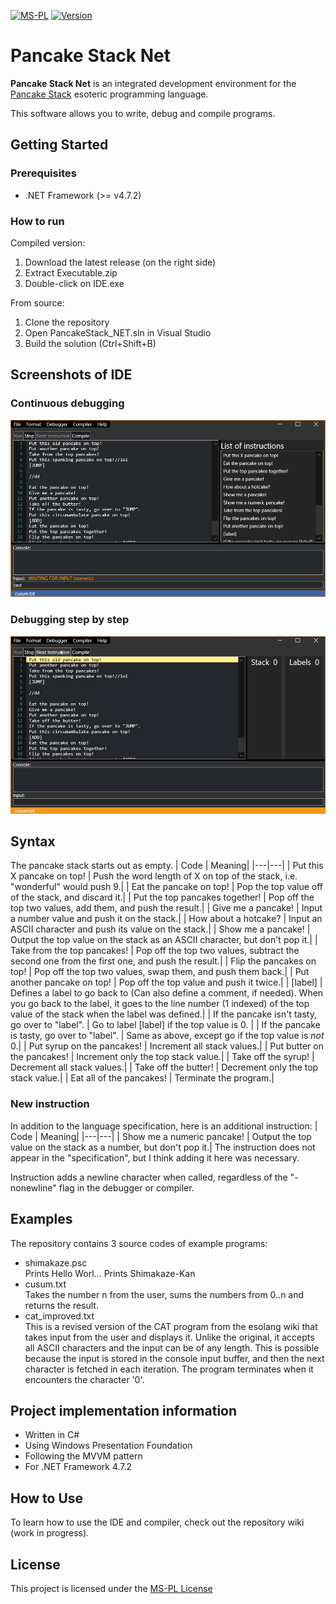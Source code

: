 [![MS-PL](https://img.shields.io/github/license/Shimakaze-Kan/Pancake-Stack-Net)](https://github.com/Shimakaze-Kan/Pancake-Stack-Net/blob/master/license)
[![Version](https://img.shields.io/github/v/release/Shimakaze-Kan/Pancake-Stack-Net)](https://github.com/Shimakaze-Kan/Pancake-Stack-Net/releases)

# Pancake Stack Net
**Pancake Stack Net** is an integrated development environment for the [Pancake Stack](https://esolangs.org/wiki/Pancake_Stack) esoteric programming language.

This software allows you to write, debug and compile programs.

## Getting Started
### Prerequisites
- .NET Framework (>= v4.7.2)


### How to run
Compiled version:
1. Download the latest release (on the right side)
2. Extract Executable.zip
3. Double-click on IDE.exe

From source:
1. Clone the repository
2. Open PancakeStack_NET.sln in Visual Studio
3. Build the solution (Ctrl+Shift+B)

## Screenshots of IDE
### Continuous debugging
![Continuous debugging image](Screenshots/1.png)

### Debugging step by step
![Debugging step by step image](Screenshots/2.gif)

## Syntax
The pancake stack starts out as empty.
| Code | Meaning|
|---|---|
| Put this X pancake on top! | Push the word length of X on top of the stack, i.e. "wonderful" would push 9.|
| Eat the pancake on top! | Pop the top value off of the stack, and discard it.|
| Put the top pancakes together! | Pop off the top two values, add them, and push the result.|
| Give me a pancake! | Input a number value and push it on the stack.|
| How about a hotcake? | Input an ASCII character and push its value on the stack.|
| Show me a pancake! | Output the top value on the stack as an ASCII character, but don't pop it.|
| Take from the top pancakes! | Pop off the top two values, subtract the second one from the first one, and push the result.|
| Flip the pancakes on top! | Pop off the top two values, swap them, and push them back.|
| Put another pancake on top! | Pop off the top value and push it twice.|
| [label] | Defines a label to go back to (Can also define a comment, if needed). When you go back to the label, it goes to the line number (1 indexed) of the top value of the stack when the label was defined.|
| If the pancake isn't tasty, go over to "label". | Go to label [label] if the top value is 0. |
| If the pancake is tasty, go over to "label". | Same as above, except go if the top value is <i>not</i> 0.|
| Put syrup on the pancakes! | Increment all stack values.|
| Put butter on the pancakes! | Increment only the top stack value.|
| Take off the syrup! | Decrement all stack values.|
| Take off the butter! | Decrement only the top stack value.|
| Eat all of the pancakes! | Terminate the program.|

### New instruction
In addition to the language specification, here is an additional instruction:
| Code | Meaning|
|---|---|
| Show me a numeric pancake! | Output the top value on the stack as a number, but don't pop it.|
The instruction does not appear in the "specification", but I think adding it here was necessary.

Instruction adds a newline character when called, regardless of the "-nonewline" flag in the debugger or compiler.

## Examples
The repository contains 3 source codes of example programs:
- shimakaze.psc<br>Prints Hello Worl... Prints Shimakaze-Kan
- cusum.txt<br>Takes the number n from the user, sums the numbers from 0..n and returns the result.
- cat_improved.txt<br>This is a revised version of the CAT program from the esolang wiki that takes input from the user and displays it. Unlike the original, it accepts all ASCII characters and the input can be of any length. This is possible because the input is stored in the console input buffer, and then the next character is fetched in each iteration. The program terminates when it encounters the character '0'.

## Project implementation information
- Written in C#
- Using Windows Presentation Foundation
- Following the MVVM pattern
- For .NET Framework 4.7.2

## How to Use
To learn how to use the IDE and compiler, check out the repository wiki (work in progress).

## License
This project is licensed under the [MS-PL License](https://opensource.org/licenses/MS-PL)
